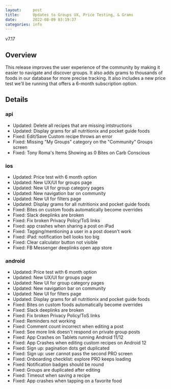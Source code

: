 ```yaml
---
layout:     post
title:      Updates to Groups UX, Price Testing, & Grams
date:       2022-08-09 03:19:37
categories: info
---
```


v7.17

## Overview
This release improves the user experience of the community by making it easier to navigate and discover groups. It also adds grams to thousands of foods in our database for more precise tracking. It also includes a new price test we'll be running that offers a 6-month subscription option.

## Details
### api
* Updated: Delete all recipes that are missing intstructions
* Updated: Display grams for all nutritionix and pocket guide foods
* Fixed: Edit/Save Custom recipe throws an error
* Fixed: Missing "My Groups" category on the "Community" Groups screen
* Fixed: Tony Roma's Items Showing as 0 Bites on Carb Conscious

### ios
* Updated: Price test with 6 month option
* Updated: New UX/UI for groups page
* Updated: New UI for group category pages
* Updated: New navigation bar on community
* Updated: New UI for filters page
* Updated: Display grams for all nutritionix and pocket guide foods
* Fixed: Bites on custom foods automatically become overrides
* Fixed: Slack deeplinks are broken
* Fixed: Fix broken Privacy Policy/ToS links
* Fixed: app crashes when sharing a post on iPad
* Fixed: Tagging/mentioning a user in a post doesn't work
* Fixed: iPad: notification bell looks too big
* Fixed: Clear calculator button not visible
* Fixed: FB Messenger deeplinks open app store

### android
* Updated: Price test with 6 month option
* Updated: New UX/UI for groups page
* Updated: New UI for group category pages
* Updated: New navigation bar on community
* Updated: New UI for filters page
* Updated: Display grams for all nutritionix and pocket guide foods
* Fixed: Bites on custom foods automatically become overrides
* Fixed: Slack deeplinks are broken
* Fixed: Fix broken Privacy Policy/ToS links
* Fixed: Reminders not working
* Fixed: Comment count incorrect when editing a post
* Fixed: See more link doesn't respond on private group posts
* Fixed: App Crashes on Tablets running Android 11/12 
* Fixed: App Crashes when editing custom recipes on Android 12 
* Fixed: Sign up: pagination dots get duplicated  
* Fixed: Sign up: user cannot pass the second PRO screen 
* Fixed: Onboarding checklist: explore PRO keeps loading
* Fixed: Notification badges should be round
* Fixed: Groups are duplicated after editing  
* Fixed: Timeout when saving a recipe 
* Fixed: App crashes when tapping on a favorite food
